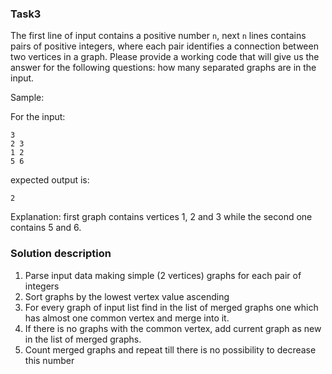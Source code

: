 ### Task3
The first line of input contains a positive number `n`, next `n` lines contains pairs of positive integers, where each pair identifies a connection between two vertices in a graph. Please provide a working code that will give us the answer for the following questions: how many separated graphs are in the input.

Sample:

For the input:

```
3
2 3
1 2
5 6
```

expected output is:

```
2
```

Explanation: first graph contains vertices 1, 2 and 3 while the second one contains 5 and 6.

### Solution description
1. Parse input data making simple (2 vertices) graphs for each pair of integers
2. Sort graphs by the lowest vertex value ascending 
3. For every graph of input list find in the list of merged graphs one which has almost one common vertex and merge into it.
4. If there is no graphs with the common vertex, add current graph as new in the list of merged graphs.
5. Count merged graphs and repeat till there is no possibility to decrease this number
